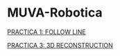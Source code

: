 # MUVA-Robotica

[PRACTICA 1: FOLLOW LINE](FollowLine/Readme.md)

[PRACTICA 3: 3D RECONSTRUCTION](3D/Readme.md)
